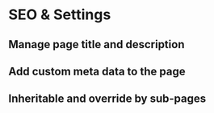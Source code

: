 # SEO & Settings

## Manage page title and description

## Add custom meta data to the page

## Inheritable and override by sub-pages
